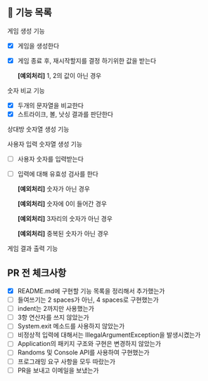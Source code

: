 ## 🚀 기능 목록

게임 생성 기능

- [x] 게임을 생성한다

- [x] 게임 종료 후, 재시작할지를 결정 하기위한 값을 받는다

  **[예외처리]** 1, 2의 값이 아닌 경우

숫자 비교 기능

- [x] 두개의 문자열을 비교한다
- [x] 스트라이크, 볼, 낫싱 결과를 판단한다

상대방 숫자열 생성 기능

사용자 입력 숫자열 생성 기능

- [ ] 사용자 숫자를 입력받는다

- [ ] 입력에 대해 유효성 검사를 한다

  **[예외처리]** 숫자가 아닌 경우

  **[예외처리]** 숫자에 0이 들어간 경우

  **[예외처리]** 3자리의 숫자가 아닌 경우

  **[예외처리]** 중복된 숫자가 아닌 경우

게임 결과 출력 기능

## PR 전 체크사항

- [x] README.md에 구현할 기능 목록을 정리해서 추가했는가
- [ ] 들여쓰기는 2 spaces가 아닌, 4 spaces로 구현했는가
- [ ] indent는 2까지만 사용했는가
- [ ] 3항 연산자를 쓰지 않았는가
- [ ] System.exit 메소드를 사용하지 않았는가
- [ ] 비정상적 입력에 대해서는 IllegalArgumentException을 발생시켰는가
- [ ] Application의 패키지 구조와 구현은 변경하지 않았는가
- [ ] Randoms 및 Console API를 사용하여 구현했는가
- [ ] 프로그래밍 요구 사항을 모두 따랐는가
- [ ] PR을 보내고 이메일을 보냈는가